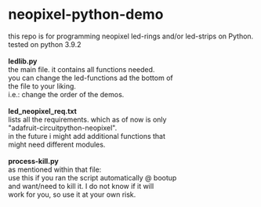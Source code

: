 # neopixel-python-demo
this repo is for programming neopixel led-rings and/or led-strips on Python.<br/>
tested on python 3.9.2<br/>
<br/>
<b>ledlib.py</b><br/>
the main file. it contains all functions needed.<br/>
you can change the led-functions ad the bottom of<br/>
the file to your liking.<br/>
i.e.: change the order of the demos.<br/>
<br/>
<b>led_neopixel_req.txt</b><br/>
lists all the requirements. which as of now is only <br/>
"adafruit-circuitpython-neopixel". <br/>
in the future i might add additional functions that<br/>
might need different modules.<br/>
<br/>
<b>process-kill.py</b><br/>
as mentioned within that file:<br/>
use this if you ran the script automatically @ bootup<br/>
and want/need to kill it. I do not know if it will<br/>
work for you, so use it at your own risk.<br/>
